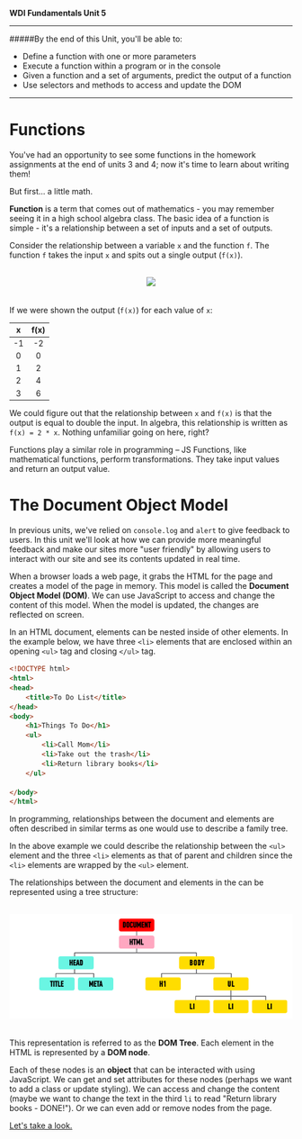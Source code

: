 **WDI Fundamentals Unit 5**

---

#####By the end of this Unit, you'll be able to:
* Define a function with one or more parameters
* Execute a function within a program or in the console
* Given a function and a set of arguments, predict the output of a function
* Use selectors and methods to access and update the DOM

---

# Functions

You've had an opportunity to see some functions in the homework assignments at the end of units 3 and 4; now it's time to learn about writing them!

But first... a little math.

**Function** is a term that comes out of mathematics - you may remember seeing it in a high school algebra class. The basic idea of a function is simple - it's a relationship between a set of inputs and a set of outputs.

Consider the relationship between a variable `x` and the function `f`. The function `f` takes the input `x` and spits out a single output (`f(x)`).

<br>
<center><img src="../assets/chapter5/function.png"></center>
<br>

If we were shown the output (`f(x)`) for each value of `x`:

| x  | f(x) |
|:-: |:-:   |
| -1 | -2   |
| 0  | 0    |
| 1  | 2    |
| 2  | 4    |
| 3  | 6    |

We could figure out that the relationship between `x` and `f(x)` is that the output is equal to double the input.  In algebra, this relationship is written as `f(x) = 2 * x`. Nothing unfamiliar going on here, right?

Functions play a similar role in programming – JS Functions, like mathematical functions, perform transformations. They take input values and return an output value.

# The Document Object Model

In previous units, we've relied on `console.log` and `alert` to give feedback to users. In this unit we'll look at how we can provide more meaningful feedback and make our sites more "user friendly" by allowing users to interact with our site and see its contents updated in real time.

When a browser loads a web page, it grabs the HTML for the page and creates a model of the page in memory. This model is called the **Document Object Model (DOM)**. We can use JavaScript to access and change the content of this model. When the model is updated, the changes are reflected on screen.

In an HTML document, elements can be nested inside of other elements. In the example below, we have three `<li>` elements that are enclosed within an opening `<ul>` tag and closing `</ul>` tag.


```html
<!DOCTYPE html>
<html>
<head>
	<title>To Do List</title>
</head>
<body>
	<h1>Things To Do</h1>
	<ul>
		<li>Call Mom</li>
		<li>Take out the trash</li>
		<li>Return library books</li>
	</ul>
	
</body>
</html>
```

In programming, relationships between the document and elements are often described in similar terms as one would use to describe a family tree.

In the above example we could describe the relationship between the `<ul>` element and the three `<li>` elements as that of parent and children since the `<li>` elements are wrapped by the `<ul>` element.

The relationships between the document and elements in the can be represented using a tree structure:

<br>
<center><img src="../assets/chapter5/dom.png"></center>
<br>


This representation is referred to as the **DOM Tree**. Each element in the HTML is represented by a **DOM node**.

Each of these nodes is an **object** that can be interacted with using JavaScript. We can get and set attributes for these nodes (perhaps we want to add a class or update styling). We can access and change the content (maybe we want to change the text in the third `li` to read "Return library books - DONE!"). Or we can even add or remove nodes from the page.




[Let's take a look.](02_lesson.md)
